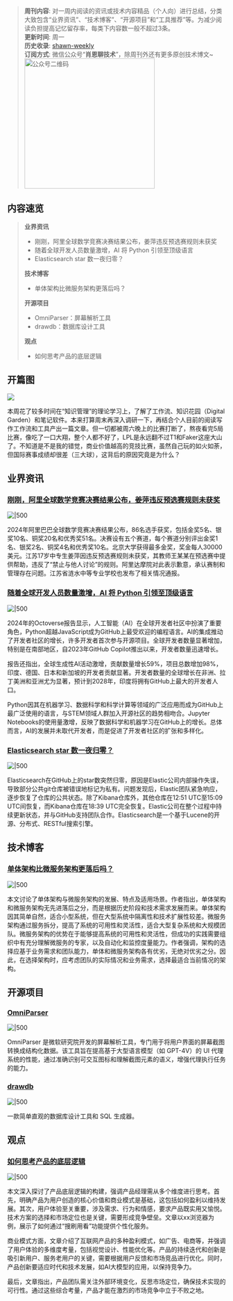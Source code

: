 > **周刊内容**: 对一周内阅读的资讯或技术内容精品（个人向）进行总结，分类大致包含“业界资讯”、“技术博客”、“开源项目”和“工具推荐”等。为减少阅读负担提高记忆留存率，每类下内容数一般不超过3条。<br>
> **更新时间**: 周一<br>
> **历史收录**: [shawn-weekly](https://github.com/Xiaoxie1994/shawn-weekly) <br>
> **订阅方式**: 微信公众号“**肖恩聊技术**”，除周刊外还有更多原创技术博文~<br>
> <img src="https://cdn.jsdelivr.net/gh/Xiaoxie1994/images/images/20241103221454.png" alt="公众号二维码" width="300">

## 内容速览
> **业界资讯**
> - 刚刚，阿里全球数学竞赛决赛结果公布，姜萍违反预选赛规则未获奖
> - 随着全球开发人员数量激增，AI 将 Python 引领至顶级语言
> - Elasticsearch star 数一夜归零？
>
> **技术博客**
> - 单体架构比微服务架构更落后吗？
>
> **开源项目**
> - OmniParser：屏幕解析工具
> - drawdb：数据库设计工具
>
> **观点**
> - 如何思考产品的底层逻辑

## 开篇图
![](https://cdn.jsdelivr.net/gh/Xiaoxie1994/images/images/20241103235244.png)

本周花了较多时间在“知识管理”的理论学习上，了解了工作流、知识花园（Digital Garden）和笔记软件。本来打算周末再深入调研一下，再结合个人目前的阅读写作工作流和工具产出一篇文章。但一切都被周六晚上的比赛打断了，熬夜看完5局比赛，像吃了一口大翔，整个人都不好了，LPL是永远翻不过T1和Faker这座大山了。不知道是不是我的错觉，商业价值越高的竞技比赛，虽然自己玩的如火如荼，但国际赛事成绩却很差（三大球），这背后的原因究竟是为什么？
## 业界资讯
### [刚刚，阿里全球数学竞赛决赛结果公布，姜萍违反预选赛规则未获奖](https://www.jiqizhixin.com/articles/2024-11-03)

![|500](https://cdn.jsdelivr.net/gh/Xiaoxie1994/images/images/20241103231836.png)

2024年阿里巴巴全球数学竞赛决赛结果公布，86名选手获奖，包括金奖5名、银奖10名、铜奖20名和优秀奖51名。决赛设有五个赛道，每个赛道分别评出金奖1名、银奖2名、铜奖4名和优秀奖10名。北京大学获得最多金奖，奖金每人30000美元。江苏17岁中专生姜萍因违反预选赛规则未获奖，其教师王某某在预选赛中提供帮助，违反了“禁止与他人讨论”的规则。阿里达摩院对此表示歉意，承认赛制和管理存在问题。江苏省涟水中等专业学校也发布了相关情况通报。
### [随着全球开发人员数量激增，AI 将 Python 引领至顶级语言](https://github.blog/news-insights/octoverse/octoverse-2024/)

![|500](https://cdn.jsdelivr.net/gh/Xiaoxie1994/images/images/20241103232505.png)

2024年的Octoverse报告显示，人工智能（AI）在全球开发者社区中扮演了重要角色，Python超越JavaScript成为GitHub上最受欢迎的编程语言。AI的集成推动了开发者社区的增长，许多开发者首次参与开源项目。全球开发者数量显著增加，特别是在南部地区，自2023年GitHub Copilot推出以来，开发者数量迅速增长。

报告还指出，全球生成性AI活动激增，贡献数量增长59%，项目总数增加98%，印度、德国、日本和新加坡的开发者贡献显著。开发者数量的全球增长在非洲、拉丁美洲和亚洲尤为显著，预计到2028年，印度将拥有GitHub上最大的开发者人口。

Python因其在机器学习、数据科学和科学计算等领域的广泛应用而成为GitHub上最广泛使用的语言，与STEM领域人群加入开源社区的趋势相吻合。Jupyter Notebooks的使用量激增，反映了数据科学和机器学习在GitHub上的增长。总体而言，AI的发展并未取代开发者，而是促进了开发者社区的扩张和多样化。
### [Elasticsearch star 数一夜归零？](https://www.oschina.net/news/318236)
![|500](https://cdn.jsdelivr.net/gh/Xiaoxie1994/images/images/20241103232649.png)

Elasticsearch在GitHub上的star数突然归零，原因是Elastic公司内部操作失误，导致部分公共git仓库被错误地标记为私有。问题发现后，Elastic团队紧急响应，逐步恢复了仓库的公共状态。除了Kibana仓库外，其他仓库在12:51 UTC至15:09 UTC间恢复，而Kibana仓库在18:39 UTC完全恢复。Elastic公司在整个过程中持续更新状态，并与GitHub支持团队合作。Elasticsearch是一个基于Lucene的开源、分布式、RESTful搜索引擎。
## 技术博客
### [单体架构比微服务架构更落后吗？](https://mp.weixin.qq.com/s/HvMlNYrJFQkqewD9Bwn8_w)
![|500](https://cdn.jsdelivr.net/gh/Xiaoxie1994/images/images/20241103231724.png)

本文讨论了单体架构与微服务架构的发展、特点及适用场景。作者指出，单体架构和微服务架构无先进落后之分，而是根据历史阶段和技术需求发展而来。单体架构因其简单自然，适合小型系统，但在大型系统中隔离性和技术扩展性较差。微服务架构通过服务拆分，提高了系统的可用性和灵活性，适合大型复杂系统和大规模团队。微服务架构的优势在于能够提高系统的可用性和灵活性，但成功的实践需要组织中有充分理解微服务的专家，以及自动化和监控度量能力。作者强调，架构的选择应基于业务需求和团队能力，单体和微服务架构各有优劣，无绝对优劣之分。因此，在选择架构时，应考虑团队的实际情况和业务需求，选择最适合当前情况的架构。
## 开源项目 
### [OmniParser](https://github.com/microsoft/OmniParser)
![|500](https://cdn.jsdelivr.net/gh/Xiaoxie1994/images/images/20241103232358.png)

OmniParser 是微软研究院开发的屏幕解析工具，专门用于将用户界面的屏幕截图转换成结构化数据。该工具旨在提高基于大型语言模型（如 GPT-4V）的 UI 代理系统的性能，通过准确识别可交互图标和理解截图元素的语义，增强代理执行任务的能力。
### [drawdb](https://github.com/drawdb-io/drawdb)
![|500](https://gw.alipayobjects.com/zos/k/e2/drawdb.gif)

一款简单直观的数据库设计工具和 SQL 生成器。
## 观点
### [如何思考产品的底层逻辑](https://www.woshipm.com/pd/6132516.html)
![|500](https://cdn.jsdelivr.net/gh/Xiaoxie1994/images/images/20241103232845.png)

本文深入探讨了产品底层逻辑的构建，强调产品经理需从多个维度进行思考。首先，明确产品为用户创造的核心价值和商业模式是基础，这包括如何盈利以维持发展。其次，用户体验至关重要，涉及需求、行为和情感，要求产品既实用又愉悦。技术方案的选择和市场定位也是关键，需要形成竞争壁垒。文章以xx浏览器为例，展示了如何通过“搜刷用看”功能提供个性化服务。

商业模式方面，文章介绍了互联网产品的多种盈利模式，如广告、电商等，并强调了用户体验的多维度考量，包括视觉设计、性能优化等。产品的持续迭代和创新是吸引新用户、服务老用户的关键，需要根据用户反馈和市场竞品进行优化。同时，产品创新要适应时代和技术发展，如AI大模型的应用，以保持竞争力。

最后，文章指出，产品团队需关注外部环境变化，反思市场定位，确保技术实现的可行性。通过这些综合考量，产品才能在激烈的市场竞争中立于不败之地。